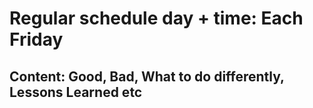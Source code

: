 # Regular schedule day + time: Each Friday

## Content: Good, Bad, What to do differently, Lessons Learned etc

